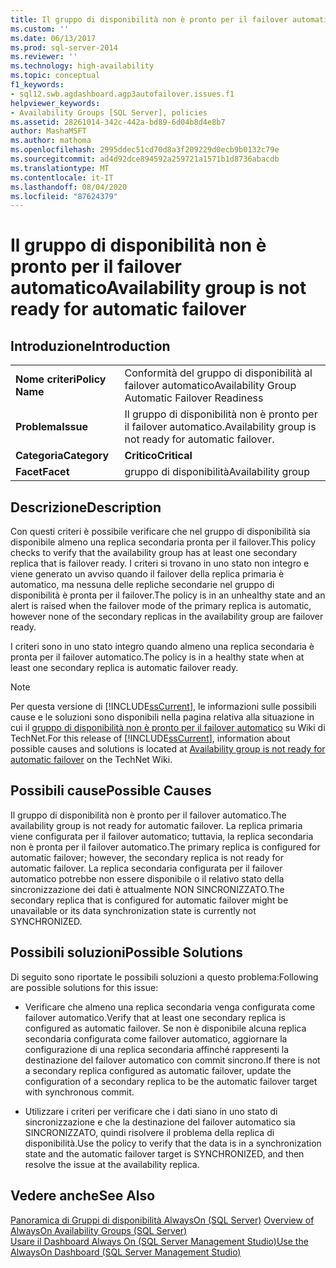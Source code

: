 ```yaml
---
title: Il gruppo di disponibilità non è pronto per il failover automatico | Microsoft Docs
ms.custom: ''
ms.date: 06/13/2017
ms.prod: sql-server-2014
ms.reviewer: ''
ms.technology: high-availability
ms.topic: conceptual
f1_keywords:
- sql12.swb.agdashboard.agp3autofailover.issues.f1
helpviewer_keywords:
- Availability Groups [SQL Server], policies
ms.assetid: 28261014-342c-442a-bd89-6d04b8d4e8b7
author: MashaMSFT
ms.author: mathoma
ms.openlocfilehash: 2995ddec51cd70d8a3f209229d0ecb9b0132c79e
ms.sourcegitcommit: ad4d92dce894592a259721a1571b1d8736abacdb
ms.translationtype: MT
ms.contentlocale: it-IT
ms.lasthandoff: 08/04/2020
ms.locfileid: "87624379"
---
```

# <a name="availability-group-is-not-ready-for-automatic-failover"></a><span data-ttu-id="79353-102">Il gruppo di disponibilità non è pronto per il failover automatico</span><span class="sxs-lookup"><span data-stu-id="79353-102">Availability group is not ready for automatic failover</span></span>
    
## <a name="introduction"></a><span data-ttu-id="79353-103">Introduzione</span><span class="sxs-lookup"><span data-stu-id="79353-103">Introduction</span></span>  
  
|||  
|-|-|  
|<span data-ttu-id="79353-104">**Nome criteri**</span><span class="sxs-lookup"><span data-stu-id="79353-104">**Policy Name**</span></span>|<span data-ttu-id="79353-105">Conformità del gruppo di disponibilità al failover automatico</span><span class="sxs-lookup"><span data-stu-id="79353-105">Availability Group Automatic Failover Readiness</span></span>|  
|<span data-ttu-id="79353-106">**Problema**</span><span class="sxs-lookup"><span data-stu-id="79353-106">**Issue**</span></span>|<span data-ttu-id="79353-107">Il gruppo di disponibilità non è pronto per il failover automatico.</span><span class="sxs-lookup"><span data-stu-id="79353-107">Availability group is not ready for automatic failover.</span></span>|  
|<span data-ttu-id="79353-108">**Categoria**</span><span class="sxs-lookup"><span data-stu-id="79353-108">**Category**</span></span>|<span data-ttu-id="79353-109">**Critico**</span><span class="sxs-lookup"><span data-stu-id="79353-109">**Critical**</span></span>|  
|<span data-ttu-id="79353-110">**Facet**</span><span class="sxs-lookup"><span data-stu-id="79353-110">**Facet**</span></span>|<span data-ttu-id="79353-111">gruppo di disponibilità</span><span class="sxs-lookup"><span data-stu-id="79353-111">Availability group</span></span>|  
  
## <a name="description"></a><span data-ttu-id="79353-112">Descrizione</span><span class="sxs-lookup"><span data-stu-id="79353-112">Description</span></span>  
 <span data-ttu-id="79353-113">Con questi criteri è possibile verificare che nel gruppo di disponibilità sia disponibile almeno una replica secondaria pronta per il failover.</span><span class="sxs-lookup"><span data-stu-id="79353-113">This policy checks to verify that the availability group has at least one secondary replica that is failover ready.</span></span> <span data-ttu-id="79353-114">I criteri si trovano in uno stato non integro e viene generato un avviso quando il failover della replica primaria è automatico, ma nessuna delle repliche secondarie nel gruppo di disponibilità è pronta per il failover.</span><span class="sxs-lookup"><span data-stu-id="79353-114">The policy is in an unhealthy state and an alert is raised when the failover mode of the primary replica is automatic, however none of the secondary replicas in the availability group are failover ready.</span></span>  
  
 <span data-ttu-id="79353-115">I criteri sono in uno stato integro quando almeno una replica secondaria è pronta per il failover automatico.</span><span class="sxs-lookup"><span data-stu-id="79353-115">The policy is in a healthy state when at least one secondary replica is automatic failover ready.</span></span>  
  
> [!NOTE]  
>  <span data-ttu-id="79353-116">Per questa versione di [!INCLUDE[ssCurrent](../../../includes/sscurrent-md.md)], le informazioni sulle possibili cause e le soluzioni sono disponibili nella pagina relativa alla situazione in cui il [gruppo di disponibilità non è pronto per il failover automatico](https://go.microsoft.com/fwlink/p/?LinkId=220851) su Wiki di TechNet.</span><span class="sxs-lookup"><span data-stu-id="79353-116">For this release of [!INCLUDE[ssCurrent](../../../includes/sscurrent-md.md)], information about possible causes and solutions is located at [Availability group is not ready for automatic failover](https://go.microsoft.com/fwlink/p/?LinkId=220851) on the TechNet Wiki.</span></span>  
  
## <a name="possible-causes"></a><span data-ttu-id="79353-117">Possibili cause</span><span class="sxs-lookup"><span data-stu-id="79353-117">Possible Causes</span></span>  
 <span data-ttu-id="79353-118">Il gruppo di disponibilità non è pronto per il failover automatico.</span><span class="sxs-lookup"><span data-stu-id="79353-118">The availability group is not ready for automatic failover.</span></span> <span data-ttu-id="79353-119">La replica primaria viene configurata per il failover automatico; tuttavia, la replica secondaria non è pronta per il failover automatico.</span><span class="sxs-lookup"><span data-stu-id="79353-119">The primary replica is configured for automatic failover; however, the secondary replica is not ready for automatic failover.</span></span> <span data-ttu-id="79353-120">La replica secondaria configurata per il failover automatico potrebbe non essere disponibile o il relativo stato della sincronizzazione dei dati è attualmente NON SINCRONIZZATO.</span><span class="sxs-lookup"><span data-stu-id="79353-120">The secondary replica that is configured for automatic failover might be unavailable or its data synchronization state is currently not SYNCHRONIZED.</span></span>  
  
## <a name="possible-solutions"></a><span data-ttu-id="79353-121">Possibili soluzioni</span><span class="sxs-lookup"><span data-stu-id="79353-121">Possible Solutions</span></span>  
 <span data-ttu-id="79353-122">Di seguito sono riportate le possibili soluzioni a questo problema:</span><span class="sxs-lookup"><span data-stu-id="79353-122">Following are possible solutions for this issue:</span></span>  
  
-   <span data-ttu-id="79353-123">Verificare che almeno una replica secondaria venga configurata come failover automatico.</span><span class="sxs-lookup"><span data-stu-id="79353-123">Verify that at least one secondary replica is configured as automatic failover.</span></span> <span data-ttu-id="79353-124">Se non è disponibile alcuna replica secondaria configurata come failover automatico, aggiornare la configurazione di una replica secondaria affinché rappresenti la destinazione del failover automatico con commit sincrono.</span><span class="sxs-lookup"><span data-stu-id="79353-124">If there is not a secondary replica configured as automatic failover, update the configuration of a secondary replica to be the automatic failover target with synchronous commit.</span></span>  
  
-   <span data-ttu-id="79353-125">Utilizzare i criteri per verificare che i dati siano in uno stato di sincronizzazione e che la destinazione del failover automatico sia SINCRONIZZATO, quindi risolvere il problema della replica di disponibilità.</span><span class="sxs-lookup"><span data-stu-id="79353-125">Use the policy to verify that the data is in a synchronization state and the automatic failover target is SYNCHRONIZED, and then resolve the issue at the availability replica.</span></span>  
  
## <a name="see-also"></a><span data-ttu-id="79353-126">Vedere anche</span><span class="sxs-lookup"><span data-stu-id="79353-126">See Also</span></span>  
 <span data-ttu-id="79353-127">[Panoramica di Gruppi di disponibilità AlwaysOn &#40;SQL Server&#41;](overview-of-always-on-availability-groups-sql-server.md) </span><span class="sxs-lookup"><span data-stu-id="79353-127">[Overview of AlwaysOn Availability Groups &#40;SQL Server&#41;](overview-of-always-on-availability-groups-sql-server.md) </span></span>  
 [<span data-ttu-id="79353-128">Usare il Dashboard Always On &#40;SQL Server Management Studio&#41;</span><span class="sxs-lookup"><span data-stu-id="79353-128">Use the AlwaysOn Dashboard &#40;SQL Server Management Studio&#41;</span></span>](use-the-always-on-dashboard-sql-server-management-studio.md)  
  
  
